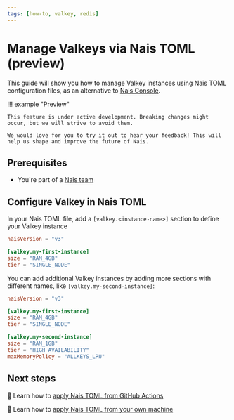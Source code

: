 ```yaml
---
tags: [how-to, valkey, redis]
---
```


# Manage Valkeys via Nais TOML (preview)

This guide will show you how to manage Valkey instances using Nais TOML configuration files, as an alternative to [Nais Console](create-console.md).

!!! example "Preview"

    This feature is under active development. Breaking changes might occur, but we will strive to avoid them.

    We would love for you to try it out to hear your feedback! This will help us shape and improve the future of Nais.

## Prerequisites

- You're part of a [Nais team](../../../explanations/team.md)

## Configure Valkey in Nais TOML

In your Nais TOML file, add a `[valkey.<instance-name>]` section to define your Valkey instance

```toml title="nais.toml"
naisVersion = "v3"

[valkey.my-first-instance]
size = "RAM_4GB"
tier = "SINGLE_NODE"
```

You can add additional Valkey instances by adding more sections with different names, like `[valkey.my-second-instance]`:

```toml title="nais.toml"
naisVersion = "v3"

[valkey.my-first-instance]
size = "RAM_4GB"
tier = "SINGLE_NODE"

[valkey.my-second-instance]
size = "RAM_1GB"
tier = "HIGH_AVAILABILITY"
maxMemoryPolicy = "ALLKEYS_LRU"
```

## Next steps

<!-- TODO -->

:dart: Learn how to [apply Nais TOML from GitHub Actions](../../../operate/cli/apply-nais-toml-github-actions.md)

:dart: Learn how to [apply Nais TOML from your own machine](../../../operate/cli/apply-nais-toml.md)
